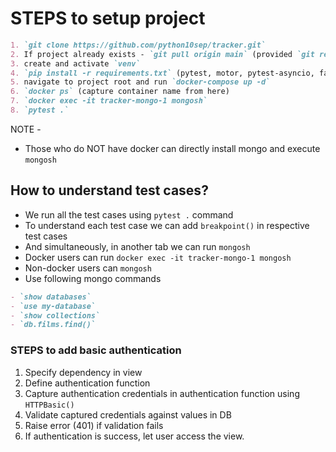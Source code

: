 # STEPS to setup project
```markdown
1. `git clone https://github.com/python10sep/tracker.git`
2. If project already exists - `git pull origin main` (provided `git remote -v` should point to correct upstream)
3. create and activate `venv`
4. `pip install -r requirements.txt` (pytest, motor, pytest-asyncio, fastapi)
5. navigate to project root and run `docker-compose up -d`
6. `docker ps` (capture container name from here)
7. `docker exec -it tracker-mongo-1 mongosh`
8. `pytest .`
```

NOTE - 
- Those who do NOT have docker can directly install mongo and execute `mongosh`



## How to understand test cases?
- We run all the test cases using `pytest .` command
- To understand each test case we can add `breakpoint()` in respective test cases
- And simultaneously, in another tab we can run `mongosh`
- Docker users can run `docker exec -it tracker-mongo-1 mongosh`
- Non-docker users can `mongosh`
- Use following mongo commands
```markdown
- `show databases`
- `use my-database`
- `show collections`
- `db.films.find()`
```

### STEPS to add basic authentication

1. Specify dependency in view
2. Define authentication function
3. Capture authentication credentials in authentication function using `HTTPBasic()`
4. Validate captured credentials against values in DB
5. Raise error (401) if validation fails
6. If authentication is success, let user access the view.